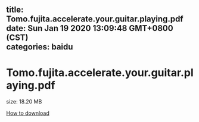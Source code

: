 
title: Tomo.fujita.accelerate.your.guitar.playing.pdf
date: Sun Jan 19 2020 13:09:48 GMT+0800 (CST)    
categories: baidu
---

# Tomo.fujita.accelerate.your.guitar.playing.pdf
size: 18.20 MB
 
 

[How to download](https://bpcam.bemobtrk.com/go/2ceec3aa-1ca2-46d6-b9ff-aaa5c184517c?jno=421)